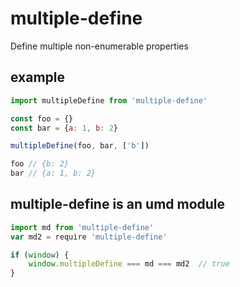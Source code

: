 # multiple-define
Define multiple non-enumerable properties

## example
```javascript
import multipleDefine from 'multiple-define'

const foo = {}
const bar = {a: 1, b: 2}

multipleDefine(foo, bar, ['b'])

foo // {b: 2}
bar // {a: 1, b: 2}
```
## multiple-define is an umd module
```javascript
import md from 'multiple-define'
var md2 = require 'multiple-define'

if (window) {
    window.multipleDefine === md === md2  // true
}
```